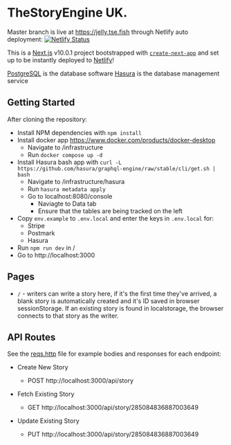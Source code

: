 # TheStoryEngine UK.

Master branch is live at https://jelly.tse.fish through Netlify auto deployment: [![Netlify Status](https://api.netlify.com/api/v1/badges/4e0b8176-4b48-45b1-ac94-229be361c43d/deploy-status)](https://app.netlify.com/sites/next-starter/deploys)

This is a [Next.js](https://nextjs.org/) v10.0.1 project bootstrapped with [`create-next-app`](https://github.com/vercel/next.js/tree/canary/packages/create-next-app) and set up to be instantly deployed to [Netlify](https://url.netlify.com/Bk4UicocL)!

[PostgreSQL](https://www.postgresql.org/) is the database software
[Hasura](https://hasura.io/) is the database management service

## Getting Started

After cloning the repository:

- Install NPM dependencies with `npm install`
- Install docker app https://www.docker.com/products/docker-desktop
  - Navigate to /infrastructure
  - Run `docker compose up -d`
- Install Hasura bash app with `curl -L https://github.com/hasura/graphql-engine/raw/stable/cli/get.sh | bash`
  - Navigate to /infrastructure/hasura
  - Run `hasura metadata apply`
  - Go to localhost:8080/console
    - Naviagte to Data tab
    - Ensure that the tables are being tracked on the left
- Copy `env.example` to `.env.local` and enter the keys in `.env.local` for:
  - Stripe
  - Postmark
  - Hasura
- Run `npm run dev` in /
- Go to http://localhost:3000

## Pages

- `/` - writers can write a story here, if it's the first time they've arrived, a blank story is automatically created and it's ID saved in browser sessionStorage. If an existing story is found in localstorage, the browser connects to that story as the writer.

## API Routes

See the [reqs.http](reqs.http) file for example bodies and responses for each endpoint:

- Create New Story

  - POST http://localhost:3000/api/story

- Fetch Existing Story

  - GET http://localhost:3000/api/story/285084836887003649

- Update Existing Story

  - PUT http://localhost:3000/api/story/285084836887003649
